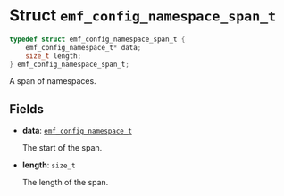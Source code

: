 # Struct `emf_config_namespace_span_t`

```c
typedef struct emf_config_namespace_span_t {
    emf_config_namespace_t* data;
    size_t length;
} emf_config_namespace_span_t;
```

A span of namespaces.

## Fields

- **data**: [`emf_config_namespace_t`](./struct.emf_config_namespace_t.md)
    
    The start of the span.

- **length**: `size_t`

    The length of the span.
